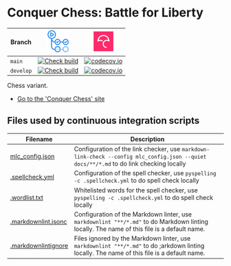 # Conquer Chess: Battle for Liberty

<!-- markdownlint-disable MD013 --><!-- Badges cannot be split up over lines, hence will break 80 characters per line -->

Branch   |[![GitHub Actions logo](images/GitHubActions.png)](https://github.com/richelbilderbeek/conquer_chess/actions)                                                                                                         |[![Codecov logo](images/Codecov.png)](https://www.codecov.io)
---------|---------|---------
`main`   |[![Check build](https://github.com/richelbilderbeek/conquer_chess/actions/workflows/check_build.yaml/badge.svg?branch=main)](https://github.com/richelbilderbeek/conquer_chess/actions/workflows/check_build.yaml)    |[![codecov.io](https://codecov.io/github/richelbilderbeek/conquer_chess/coverage.svg?branch=main)](https://codecov.io/github/richelbilderbeek/conquer_chess/branch/main)
`develop`|[![Check build](https://github.com/richelbilderbeek/conquer_chess/actions/workflows/check_build.yaml/badge.svg?branch=develop)](https://github.com/richelbilderbeek/conquer_chess/actions/workflows/check_build.yaml) |[![codecov.io](https://codecov.io/github/richelbilderbeek/conquer_chess/coverage.svg?branch=develop)](https://codecov.io/github/richelbilderbeek/conquer_chess/branch/develop)

<!-- markdownlint-enable MD013 -->

Chess variant.

- [Go to the 'Conquer Chess' site](https://richelbilderbeek.github.io/conquer_chess/)

## Files used by continuous integration scripts

<!-- markdownlint-disable MD013 --><!-- Tables cannot be split up over lines, hence will break 80 characters per line -->

Filename                                  |Description
------------------------------------------|--------------------------------------------------------------------------------------------------------------------------------------
[mlc_config.json](mlc_config.json)        |Configuration of the link checker, use `markdown-link-check --config mlc_config.json --quiet docs/**/*.md` to do link checking locally
[.spellcheck.yml](.spellcheck.yml)        |Configuration of the spell checker, use `pyspelling -c .spellcheck.yml` to do spell check locally
[.wordlist.txt](.wordlist.txt)            |Whitelisted words for the spell checker, use `pyspelling -c .spellcheck.yml` to do spell check locally
[.markdownlint.jsonc](.markdownlint.jsonc)|Configuration of the Markdown linter, use `markdownlint "**/*.md"` to do Markdown linting locally. The name of this file is a default name.
[.markdownlintignore](.markdownlintignore)|Files ignored by the Markdown linter, use `markdownlint "**/*.md"` to do ;arkdown linting locally. The name of this file is a default name.

<!-- markdownlint-enable MD013 -->
